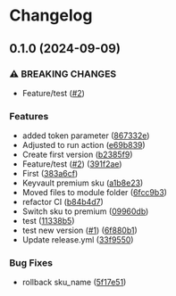 # Changelog

## 0.1.0 (2024-09-09)


### ⚠ BREAKING CHANGES

* Feature/test ([#2](https://github.com/yvesfso/sbx-terraform-module/issues/2))

### Features

* added token parameter ([867332e](https://github.com/yvesfso/sbx-terraform-module/commit/867332eb3cd80693fe25a01cd5961447175467ab))
* Adjusted to run action ([e69b839](https://github.com/yvesfso/sbx-terraform-module/commit/e69b839eec8121ed58e21c0c33e17cb78291121f))
* Create first version ([b2385f9](https://github.com/yvesfso/sbx-terraform-module/commit/b2385f9452669950f16198ed7652f42369859540))
* Feature/test ([#2](https://github.com/yvesfso/sbx-terraform-module/issues/2)) ([391f2ae](https://github.com/yvesfso/sbx-terraform-module/commit/391f2aeea15c6a6b2dc6cb8e2ce06c5df0a38ff8))
* First ([383a6cf](https://github.com/yvesfso/sbx-terraform-module/commit/383a6cf399f80d9c90c6d09469125d801c69c9b5))
* Keyvault premium sku ([a1b8e23](https://github.com/yvesfso/sbx-terraform-module/commit/a1b8e236c8d9f92367634987353427b091b260d5))
* Moved files to module folder ([6fcc9b3](https://github.com/yvesfso/sbx-terraform-module/commit/6fcc9b3459bd3f4891d5c1c7245c44d829150645))
* refactor CI ([b84b4d7](https://github.com/yvesfso/sbx-terraform-module/commit/b84b4d7e62f586f3657e951f9fe91fd893feb5c7))
* Switch sku to premium ([09960db](https://github.com/yvesfso/sbx-terraform-module/commit/09960dbda915cd0b2b2640d8506e44897cc16d14))
* test ([11338b5](https://github.com/yvesfso/sbx-terraform-module/commit/11338b55d98dbf38f65fd57bf443891c974bc1e9))
* test new version ([#1](https://github.com/yvesfso/sbx-terraform-module/issues/1)) ([6f880b1](https://github.com/yvesfso/sbx-terraform-module/commit/6f880b164aac29449ec4153871dbc0ecab78e1a1))
* Update release.yml ([33f9550](https://github.com/yvesfso/sbx-terraform-module/commit/33f95504c95f02ecb5a2e2f141d092f4ccf9f426))


### Bug Fixes

* rollback sku_name ([5f17e51](https://github.com/yvesfso/sbx-terraform-module/commit/5f17e51b03c0c72f51a2285d2374ca362e9d7070))
